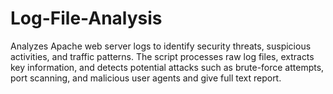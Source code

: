 # Log-File-Analysis
Analyzes Apache web server logs to identify security threats,  suspicious activities, and traffic patterns. The script processes raw log files,  extracts key information, and detects potential attacks such as brute-force  attempts, port scanning, and malicious user agents and give full text report.

